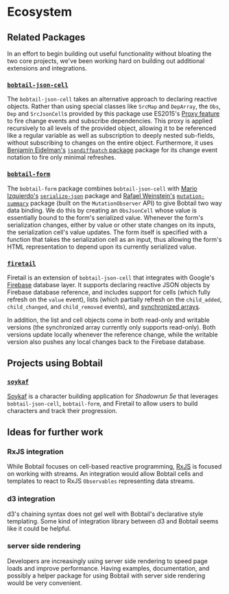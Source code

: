 # Ecosystem

## Related Packages

In an effort to begin building out useful functionality without
bloating the two core projects, we've been working hard on building
out additional extensions and integrations.

### [`bobtail-json-cell`](github.com/bobtail-dev/bobtail-json-cell)

The `bobtail-json-cell` takes an alternative approach to declaring
reactive objects. Rather than using special classes like `SrcMap`
and `DepArray`, the `Obs`, `Dep` and `SrcJsonCell`s provided by this package
use ES2015's 
[Proxy feature](https://developer.mozilla.org/en-US/docs/Web/JavaScript/Reference/Global_Objects/Proxy)
to fire change events and subscribe dependencies. This proxy is applied
recursively to all levels of the provided object, allowing it to be 
referenced like a regular variable as well as subscription to deeply 
nested sub-fields, without subscribing to changes on the entire object.
Furthermore, it uses [Benjamín Eidelman's](https://github.com/benjamine) 
[`jsondiffpatch` package](https://github.com/benjamine/jsondiffpatch)
package for its change event notation to fire only minimal refreshes.

### [`bobtail-form`](github.com/bobtail-dev/bobtail-form)

The `bobtail-form` package combines `bobtail-json-cell` with 
[Mario Izquierdo's](https://github.com/marioizquierdo) 
[`serialize-json`](https://github.com/marioizquierdo/jquery.serializeJSON) package
and [Rafael Weinstein's](https://github.com/rafaelw) 
[`mutation-summary`](https://github.com/rafaelw/mutation-summary) package
(built on the `MutationObserver` API) to give Bobtail two way data binding.
We do this by creating an `ObsJsonCell` whose value
is essentially bound to the form's serialized value. Whenever the form's serialization
changes, either by value or other state changes on its inputs, the serialization cell's value
updates. The form itself is specified with a function that takes the serialization cell
as an input, thus allowing the form's HTML representation to depend upon its currently
serialized value.

### [`firetail`](github.com/bobtail-dev/firetail)

Firetail is an extension of `bobtail-json-cell` that integrates with Google's 
[Firebase](https://firebase.google.com/) database layer. It supports declaring 
reactive JSON objects by Firebase database reference, and includes
support for cells (which fully refresh on the `value` event), lists 
(which partially refresh on the `child_added`, `child_changed`, and 
`child_removed` events), and 
[synchronized arrays](https://firebase.googleblog.com/2014/05/handling-synchronized-arrays-with-real.html).

In addition, the list and cell objects come in both read-only and 
writable versions (the synchronized array currently only supports
read-only). Both versions update locally whenever the reference change, 
while the writable version also pushes any local changes back to the
Firebase database.

## Projects using Bobtail

### [`soykaf`](github.com/rmehlinger/soykaf)

[Soykaf](https://soykaf.rmehlinger.com) is a character building application 
for _Shadowrun 5e_ that leverages `bobtail-json-cell`, `bobtail-form`, and
Firetail to allow users to build characters and track their progression.

## Ideas for further work

### RxJS integration

While Bobtail focuses on cell-based reactive programming, [RxJS](https://github.com/ReactiveX/rxjs) is focused
on working with streams. An integration would allow Bobtail cells and templates to react to RxJS `Observables` 
representing data streams.

### d3 integration
d3's chaining syntax does not gel well with Bobtail's declarative style templating. Some kind of integration
library between d3 and Bobtail seems like it could be helpful.

### server side rendering 

Developers are increasingly using server side rendering to speed page loads and improve performance. Having examples,
documentation, and possibly a helper package for using Bobtail with server side rendering would be very convenient.